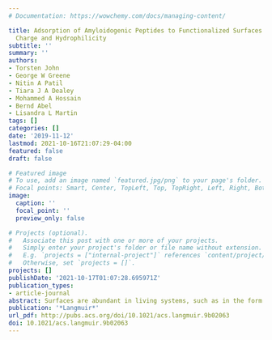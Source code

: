 ```yaml
---
# Documentation: https://wowchemy.com/docs/managing-content/

title: Adsorption of Amyloidogenic Peptides to Functionalized Surfaces Is Biased by
  Charge and Hydrophilicity
subtitle: ''
summary: ''
authors:
- Torsten John
- George W Greene
- Nitin A Patil
- Tiara J A Dealey
- Mohammed A Hossain
- Bernd Abel
- Lisandra L Martin
tags: []
categories: []
date: '2019-11-12'
lastmod: 2021-10-16T21:07:29-04:00
featured: false
draft: false

# Featured image
# To use, add an image named `featured.jpg/png` to your page's folder.
# Focal points: Smart, Center, TopLeft, Top, TopRight, Left, Right, BottomLeft, Bottom, BottomRight.
image:
  caption: ''
  focal_point: ''
  preview_only: false

# Projects (optional).
#   Associate this post with one or more of your projects.
#   Simply enter your project's folder or file name without extension.
#   E.g. `projects = ["internal-project"]` references `content/project/deep-learning/index.md`.
#   Otherwise, set `projects = []`.
projects: []
publishDate: '2021-10-17T01:07:28.695971Z'
publication_types:
- article-journal
abstract: Surfaces are abundant in living systems, such as in the form of cellular membranes, and govern many biological processes. In this study, the adsorption of the amyloidogenic model peptides GNNQQNY, NNFGAIL, and VQIVYK as well as the amyloid-forming antimicrobial peptide uperin 3.5 (U3.5) were studied at low concentrations (100 μM) to different surfaces. The technique of a quartz crystal microbalance with dissipation monitoring (QCM-D) was applied as it enables the monitoring of mass binding to sensors at nanogram sensitivity. Gold-coated quartz sensors were used as unmodified gold surfaces or functionalized with self-assembled monolayers (SAMs) of alkanethiols (terminated as methyl, amino, carboxyl, and hydroxyl) resulting in different adsorption affinities of the peptides. Our objective was to evaluate the underlying role of the nature and feature of interfaces in biological systems which could concentrate peptides and impact or trigger peptide aggregation processes. In overall, the largely hydrophobic peptides adsorbed with preference to hydrophobic or countercharged surfaces. Further, the glycoprotein lubricin (LUB) was tested as an antiadhesive coating. Despite its hydrophilicity, the adsorption of peptides to LUB coated sensors was similar to the adsorption to unmodified gold surfaces, which indicates that some peptides diffused through the LUB layer to reach the underlying gold sensor surface. The LUB protein-antiadhesive is thus more effective as a biomaterial coating against larger biomolecules than small peptides under the conditions used here. This study provides directions toward a better understanding of amyloid peptide adsorption to biologically relevant interfaces, such as cellular membranes.
publication: '*Langmuir*'
url_pdf: http://pubs.acs.org/doi/10.1021/acs.langmuir.9b02063
doi: 10.1021/acs.langmuir.9b02063
---
```


